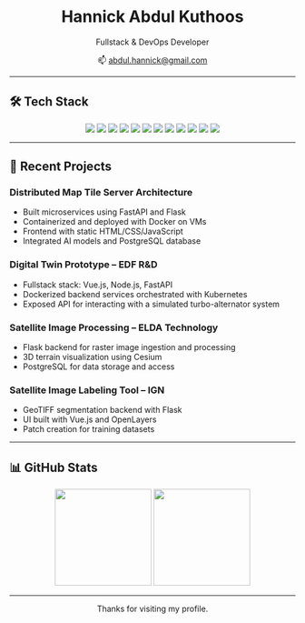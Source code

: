 <h1 align="center">Hannick Abdul Kuthoos</h1>

<p align="center">
Fullstack & DevOps Developer
</p>

<p align="center">
📫 <a href="mailto:abdul.hannick@gmail.com">abdul.hannick@gmail.com</a>
</p>

---

## 🛠️ Tech Stack

<p align="center">
  <img src="https://img.shields.io/badge/Python-3670A0?style=for-the-badge&logo=python&logoColor=ffdd54"/>
  <img src="https://img.shields.io/badge/Java-ED8B00?style=for-the-badge&logo=openjdk&logoColor=white"/>
  <img src="https://img.shields.io/badge/Node.js-339933?style=for-the-badge&logo=nodedotjs&logoColor=white"/>
  <img src="https://img.shields.io/badge/Vue.js-42b883?style=for-the-badge&logo=vue.js&logoColor=white"/>
  <img src="https://img.shields.io/badge/Flask-000000?style=for-the-badge&logo=flask&logoColor=white"/>
  <img src="https://img.shields.io/badge/FastAPI-005571?style=for-the-badge&logo=fastapi"/>
  <img src="https://img.shields.io/badge/PostgreSQL-336791?style=for-the-badge&logo=postgresql&logoColor=white"/>
  <img src="https://img.shields.io/badge/MongoDB-4EA94B?style=for-the-badge&logo=mongodb&logoColor=white"/>
  <img src="https://img.shields.io/badge/Docker-2496ED?style=for-the-badge&logo=docker&logoColor=white"/>
  <img src="https://img.shields.io/badge/Kubernetes-326CE5?style=for-the-badge&logo=kubernetes&logoColor=white"/>
  <img src="https://img.shields.io/badge/Linux-FCC624?style=for-the-badge&logo=linux&logoColor=black"/>
  <img src="https://img.shields.io/badge/Git-F05032?style=for-the-badge&logo=git&logoColor=white"/>
</p>

---

## 🚀 Recent Projects

### Distributed Map Tile Server Architecture
- Built microservices using FastAPI and Flask
- Containerized and deployed with Docker on VMs
- Frontend with static HTML/CSS/JavaScript
- Integrated AI models and PostgreSQL database

### Digital Twin Prototype – EDF R&D
- Fullstack stack: Vue.js, Node.js, FastAPI
- Dockerized backend services orchestrated with Kubernetes
- Exposed API for interacting with a simulated turbo-alternator system

### Satellite Image Processing – ELDA Technology
- Flask backend for raster image ingestion and processing
- 3D terrain visualization using Cesium
- PostgreSQL for data storage and access

### Satellite Image Labeling Tool – IGN
- GeoTIFF segmentation backend with Flask
- UI built with Vue.js and OpenLayers
- Patch creation for training datasets

---

## 📊 GitHub Stats

<p align="center">
  <img src="https://github-readme-stats.vercel.app/api?username=Hannick5&show_icons=true&theme=github_dark&count_private=true" height="170"/>
  <img src="https://github-readme-stats.vercel.app/api/top-langs/?username=Hannick5&layout=compact&theme=github_dark" height="170"/>
</p>

---

<p align="center">
Thanks for visiting my profile.
</p>
